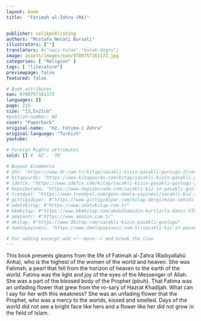 ```yaml
---
layout: book
title:  "Fatimah al-Zahra (RA)"


publisher: celikpublishing
authors: "Mustafa Necati Bursalı"
illustrators: [""]
translators: #["naci-turan","burak-dogru"]
image: assets/images/ean/9789757161172.jpg
categories: [ "Religion" ]
tags: [ "literature"]
previewpage: false
featured: false

# Book attributes
ean: 9789757161172
languages: []
page: 215
size: "13,5x21cm"
#publish-number: 60
cover: "Paperback"
original-name:  "Hz. Fatıma-i Zehra"
original-language: "Turkish"
youtube:

# Foreign Rights attributes
sold: [] # 'AZ', 'TR'

# Buyout Ecommerce
# dnr: "https://www.dr.com.tr/kitap/sacakli-kizin-pasakli-gunlugu-2/cocuk-ve-genclik/genclik-10-yas/roman-oyku/urunno=0001893059001"
# kitapyurdu: "https://www.kitapyurdu.com/kitap/sacakli-kizin-pasakli-gunlugu-2-/560122.html&filter_name=Sa%C3%A7akl%C4%B1+K%C4%B1z%27%C4%B1n+Pasakl%C4%B1+G%C3%BCnl%C3%BC%C4%9F%C3%BC+2"
# idefix: "https://www.idefix.com/kitap/sacakli-kizin-pasakli-gunlugu-2/cocuk-ve-genclik/genclik-10-yas/roman-oyku/urunno=0001893059001"
# hepsiburada: "https://www.hepsiburada.com/sacakli-kiz-in-pasakli-gunlugu-2-damla-yayinevi-p-HBV000012ER86"
# trendyol: "https://www.trendyol.com/genc-damla-yayinevi/sacakli-kiz-in-pasakli-gunlugu-2-p-54825777"
# gittigidiyor: #"https://www.gittigidiyor.com/kitap-dergi/ezan-sehidi-adnan-menderes_pdp_732728793"
# odatvkitap: #"https://www.odatvkitap.com.tr"
# bkmkitap: #"https://www.bkmkitap.com/abdulhamidin-kurtlarla-dansi-578226"
# amazontr: #"https://www.amazon.com.tr"
# dkitap: #"https://www.dkitap.com/sacakli-kizin-pasakli-gunlugu"
# damlayayinevi: "https://www.damlayayinevi.com.tr/sacakli-kiz-in-pasakli-gunlugu-2-bu-iste-bi-terslik-var"

# For adding excerpt add <!--more--> and break the line
---
```

This book presents gleams from the life of Fatimah al-Zahra (Radıyallahü Anha), who is the
highest of the women of the world and heaven.
She was Fatimah, a pearl that fell from the horizon
of heaven to the earth of the world.
Fatima was the light and joy of the eyes of the
Messenger of Allah. She was a part of the blessed
body of the Prophet (pbuh). That Fatima was an
unfading flower that grew from the ro-sary of Hazrat Khadijah.
What can I say for her with this weakness? She
was an unfading flower that the Prophet, who was
a mercy to the worlds, kissed and smelled.
Days of the world did not see a bright face like
hers and a flower like her did not grow in the field
of Islam.
<!--more--> 

